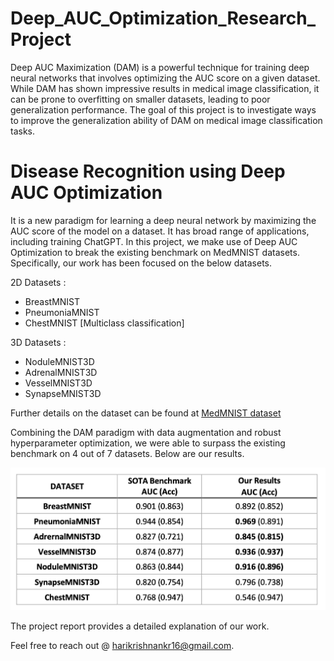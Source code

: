 # Deep_AUC_Optimization_Research_Project

Deep AUC Maximization (DAM) is a powerful technique for training deep neural networks that involves optimizing the AUC score on a given dataset. While DAM has shown impressive results in medical image classification, it can be prone to overfitting on smaller datasets, leading to poor generalization performance. The goal of this project is to investigate ways to improve the generalization ability of DAM on medical image classification tasks.
# Disease Recognition using Deep AUC Optimization

It is a new paradigm for learning a deep neural network by maximizing the AUC score of the model on a dataset. It has broad range of applications, including training ChatGPT. In this project, we make use of Deep AUC Optimization to break the existing benchmark on MedMNIST datasets. Specifically, our work has been focused on the below datasets.

2D Datasets : 
- BreastMNIST 
- PneumoniaMNIST
- ChestMNIST  [Multiclass classification]

3D Datasets : 
- NoduleMNIST3D
- AdrenalMNIST3D
- VesselMNIST3D
- SynapseMNIST3D

Further details on the  dataset can be found at [MedMNIST dataset](https://medmnist.com/)

Combining the DAM paradigm with data augmentation and robust hyperparameter optimization, we were able to surpass the existing benchmark on 4 out of 7 datasets. Below are our results.

![img](./Results.png)

The project report provides a detailed explanation of our work.


Feel free to reach out @ [harikrishnankr16@gmail.com](mailto:sneha.mishra@tamu.edu).
